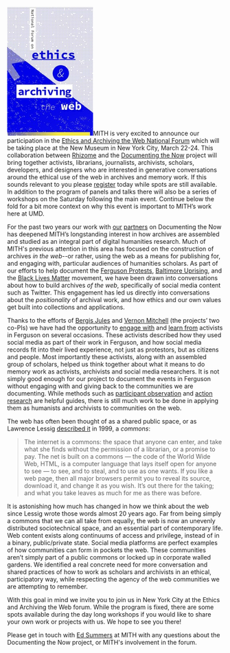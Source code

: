 ![](../images/2018-02-DV-8LE6W4AARpJk-200x300.jpg)MITH is very excited to announce our participation in the [Ethics and Archiving the Web National Forum](https://eaw.rhizome.org) which will be taking place at the New Museum in New York City, March 22-24. This collaboration between [Rhizome](https://rhizome.org/) and the [Documenting the Now](http://www.docnow.io/) project will bring together activists, librarians, journalists, archivists, scholars, developers, and designers who are interested in generative conversations around the ethical use of the web in archives and memory work. If this sounds relevant to you please [register](https://buy.acmeticketing.com/orders/177/tickets?eventId=5a7d2b1c79e71d74ef421dca&date=2018-03-22T00:00:00-0400&cart) today while spots are still available. In addition to the program of panels and talks there will also be a series of workshops on the Saturday following the main event. Continue below the fold for a bit more context on why this event is important to MITH’s work here at UMD.

For the past two years our work with [our](https://library.ucr.edu/) [partners](https://library.wustl.edu/) on Documenting the Now has deepened MITH’s longstanding interest in how archives are assembled and studied as an integral part of digital humanities research. Much of MITH's previous attention in this area has focused on the construction of archives _in the web_--or rather, using the web as a means for publishing for, and engaging with, particular audiences of humanities scholars. As part of our efforts to help document the [Ferguson Protests](https://en.wikipedia.org/wiki/Ferguson_unrest), [Baltimore Uprising](https://en.wikipedia.org/wiki/2015_Baltimore_protests), and the [Black Lives Matter](https://en.wikipedia.org/wiki/Black_Lives_Matter) movement, we have been drawn into conversations about how to build archives _of the web_, specifically of social media content such as Twitter. This engagement has led us directly into conversations about the _positionality_ of archival work, and how ethics and our own values get built into collections and applications.

Thanks to the efforts of [Bergis Jules](https://twitter.com/BergisJules) and [Vernon Mitchell](https://twitter.com/vcmitchelljr) (the projects’ two co-PIs) we have had the opportunity to [engage with](http://www.docnow.io/meetings/stl-2016/) and [learn from](http://www.docnow.io/meetings/stl-2017/) activists in Ferguson on several occasions. These activists described how they used social media as part of their work in Ferguson, and how social media records fit into their lived experience, not just as protestors, but as citizens and people. Most importantly these activists, along with an assembled group of scholars, helped us think together about what it means to do memory work as activists, archivists and social media researchers. It is not simply good enough for our project to document the events in Ferguson without engaging with and giving back to the communities we are documenting. While methods such as [participant observation](https://en.wikipedia.org/wiki/Participant_observation) and [action research](https://en.wikipedia.org/wiki/Action_research) are helpful guides, there is still much work to be done in applying them as humanists and archivists to communities on the web.

The web has often been thought of as a shared public space, or as Lawrence Lessig [described it](https://cyber.harvard.edu/works/lessig/Fordham.pdf) in 1999, a _commons_:

> The internet is a commons: the space that anyone can enter, and take what she finds without the permission of a librarian, or a promise to pay. The net is built on a commons — the code of the World Wide Web, HTML, is a computer language that lays itself open for anyone to see — to see, and to steal, and to use as one wants. If you like a web page, then all major browsers permit you to reveal its source, download it, and change it as you wish. It’s out there for the taking; and what you take leaves as much for me as there was before.

It is astonishing how much has changed in how we think about the web since Lessig wrote those words almost 20 years ago. Far from being simply a commons that we can all take from equally, the web is now an unevenly distributed sociotechnical space, and an essential part of contemporary life. Web content exists along continuums of access and privilege, instead of in a binary, public/private state. Social media platforms are perfect examples of how communities can form in pockets the web. These communities aren’t simply part of a public commons or locked up in corporate walled gardens. We identified a real concrete need for more conversation and shared practices of how to work as scholars and archivists in an ethical, participatory way, while respecting the agency of the web communities we are attempting to remember.

With this goal in mind we invite you to join us in New York City at the Ethics and Archiving the Web forum. While the program is fixed, there are some spots available during the day long workshops if you would like to share your own work or projects with us. We hope to see you there!

Please get in touch with [Ed Summers](mailto:edsu@umd.edu) at MITH with any questions about the Documenting the Now project, or MITH's involvement in the forum.
